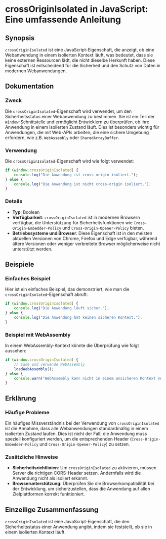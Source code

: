 <!--
Meta Description: # crossOriginIsolated in JavaScript: Eine umfassende Anleitung ## Synopsis `crossOriginIsolated` ist eine JavaScript-Eigenschaft, die anzeigt, ob eine...
Meta Keywords: die, crossoriginisolated, ist, anwendung, eigenschaft
-->

# crossOriginIsolated in JavaScript: Eine umfassende Anleitung

## Synopsis
`crossOriginIsolated` ist eine JavaScript-Eigenschaft, die anzeigt, ob eine Webanwendung in einem isolierten Kontext läuft, was bedeutet, dass sie keine externen Ressourcen lädt, die nicht dieselbe Herkunft haben. Diese Eigenschaft ist entscheidend für die Sicherheit und den Schutz von Daten in modernen Webanwendungen.

## Dokumentation
### Zweck
Die `crossOriginIsolated`-Eigenschaft wird verwendet, um den Sicherheitsstatus einer Webanwendung zu bestimmen. Sie ist ein Teil der `Window`-Schnittstelle und ermöglicht Entwicklern zu überprüfen, ob ihre Anwendung in einem isolierten Zustand läuft. Dies ist besonders wichtig für Anwendungen, die mit Web-APIs arbeiten, die eine sichere Umgebung erfordern, wie z.B. `WebAssembly` oder `SharedArrayBuffer`.

### Verwendung
Die `crossOriginIsolated`-Eigenschaft wird wie folgt verwendet:

```javascript
if (window.crossOriginIsolated) {
    console.log("Die Anwendung ist cross-origin isoliert.");
} else {
    console.log("Die Anwendung ist nicht cross-origin isoliert.");
}
```

### Details
- **Typ**: Boolean
- **Verfügbarkeit**: `crossOriginIsolated` ist in modernen Browsern verfügbar, die Unterstützung für Sicherheitsfunktionen wie `Cross-Origin-Embedder-Policy` und `Cross-Origin-Opener-Policy` bieten.
- **Betriebssysteme und Browser**: Diese Eigenschaft ist in den meisten aktuellen Versionen von Chrome, Firefox und Edge verfügbar, während ältere Versionen oder weniger verbreitete Browser möglicherweise nicht unterstützt werden.

## Beispiele
### Einfaches Beispiel
Hier ist ein einfaches Beispiel, das demonstriert, wie man die `crossOriginIsolated`-Eigenschaft abruft:

```javascript
if (window.crossOriginIsolated) {
    console.log("Die Anwendung läuft sicher.");
} else {
    console.log("Die Anwendung hat keinen sicheren Kontext.");
}
```

### Beispiel mit WebAssembly
In einem WebAssembly-Kontext könnte die Überprüfung wie folgt aussehen:

```javascript
if (window.crossOriginIsolated) {
    // Lade und verwende WebAssembly
    loadWebAssembly();
} else {
    console.warn("WebAssembly kann nicht in einem unsicheren Kontext verwendet werden.");
}
```

## Erklärung
### Häufige Probleme
Ein häufiges Missverständnis bei der Verwendung von `crossOriginIsolated` ist die Annahme, dass alle Webanwendungen standardmäßig in einem isolierten Zustand laufen. Dies ist nicht der Fall; die Anwendung muss speziell konfiguriert werden, um die entsprechenden Header (`Cross-Origin-Embedder-Policy` und `Cross-Origin-Opener-Policy`) zu setzen.

### Zusätzliche Hinweise
- **Sicherheitsrichtlinien**: Um `crossOriginIsolated` zu aktivieren, müssen Server die richtigen CORS-Header setzen. Andernfalls wird die Anwendung nicht als isoliert erkannt.
- **Browserunterstützung**: Überprüfen Sie die Browserkompatibilität bei der Entwicklung, um sicherzustellen, dass die Anwendung auf allen Zielplattformen korrekt funktioniert.

## Einzeilige Zusammenfassung
`crossOriginIsolated` ist eine JavaScript-Eigenschaft, die den Sicherheitsstatus einer Anwendung angibt, indem sie feststellt, ob sie in einem isolierten Kontext läuft.